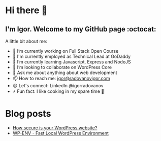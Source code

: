 # Hi there 👋

## I'm Igor. Welcome to my GitHub page :octocat:

A little bit about me:

- 🔭 I’m currently working on Full Stack Open Course
- 💼 I'm currently employed as Technical Lead at GoDaddy
- 🌱 I’m currently learning Javascript, Express and NodeJS
- 👯 I’m looking to collaborate on WordPress Core
- 💬 Ask me about anything about web development
- 📫 How to reach me: igor@radovanovigor.com
- 😄 Let's connect: LinkedIn @igorradovanov
- ⚡ Fun fact: I like cooking in my spare time 🍳

# Blog posts
<!-- BLOG-POST-LIST:START -->
- [How secure is your WordPress website?](https://blog.radovanovigor.com/how-secure-is-your-wordpress-website)
- [WP-ENV - Fast Local WordPress Environment](https://blog.radovanovigor.com/wp-env-fast-local-wordpress-environment)
<!-- BLOG-POST-LIST:END -->


